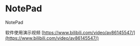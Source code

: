 # NotePad
NotePad

软件使用演示视频 [https://www.bilibili.com/video/av86145547/](https://www.bilibili.com/video/av86145547/)
